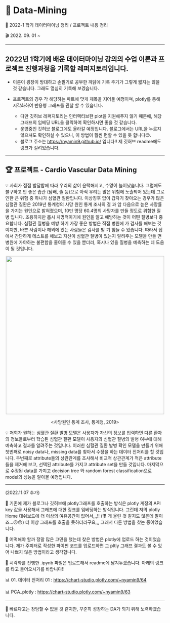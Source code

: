 # 🐍 Data-Mining  

🐣 2022-1 학기 데이터마이닝 정리 / 프로젝트 내용 정리  

🎬 2022. 09. 01 ~  

***  

## 2022년 1학기에 배운 데이터마이닝 강의의 수업 이론과 프로젝트 진행과정을 기록할 레퍼지토리입니다.  

- 이론이 굉장이 방대하고 손필기로 공부한 까닭에 기록 주기가 그렇게 짧지는 않을 것 같습니다. 그래도 열심히 기록해 보겠습니다.<br>  
  
  
- 프로젝트의 경우 각 해당하는 파트에 맞게 제목을 지어둘 예정이며, plotly를 통해 시각화하여 반응형 그래프를 관찰 할 수 있습니다.
  - 다만 깃허브 레퍼지토리는 인터랙티브한 plot을 지원해주지 않기 때문에, 해당 그래프의 임베딩 URL을 클릭하여 확인하시면 좋을 것 같습니다.
  - 운영중인 깃허브 블로그에도 올라갈 예정입니다. 블로그에서는 URL을 누르지 않으셔도 확인하실 수 있으니, 이 방법이 훨씬 편할 수 있을 듯 합니다😊.
  - 블로그 주소는 https://nyamin9.github.io/ 입니다!! 제 깃허브 readme에도 링크가 걸려있습니다.  
  
***  

## 🏆 프로젝트 - Cardio Vascular Data Mining  

💡 사회가 점점 발달함에 따라 우리의 삶이 윤택해지고, 수명이 늘어났습니다. 그럼에도 불구하고 안 좋은 습관
(담배, 술 등)으로 아직 우리는 많은 위험에 노출되어 있는데 그로 인한 큰 위험 중 하나가 심혈관 질환입니다.
이상징후 없이 갑자기 찾아오는 경우가 많은 심혈관 질환은 2019년 통계청의 사망 원인 통계 조사의 결
과 암 다음으로 높은 사망률을 가지는 원인으로 밝혀졌으며, 10만 명당 60.4명의 사망자를 만들 정도로 위험한 질병
입니다. 조용하지만 몹시 치명적이기에 원인을 알고 예방하는 것이 어떤 질병보다 중요합니다. 심혈관 질병을 예방
하기 가장 좋은 방법은 직접 병원에 가 검사를 해보는 것이지만, 바쁜 사람이나 해외에 있는 사람들은 검사를 받
기 힘들 수 있습니다. 따라서 집에서 간단하게 테스트를 해보고 자신이 심혈관 질병이 있는지 알려주는 모델을 만들
면 병원에 가야하는 불편함을 줄여줄 수 있을 뿐더러, 혹시나 있을 질병을 예측하는 데 도움이 될 것입니다.<br>  

<p align="center"><img src="https://user-images.githubusercontent.com/65170165/200470962-f08bc143-a80a-48f8-ab25-7766920fc2d1.jpg" width="500" /></p>  

<p align="center"><사망원인 통계 조사, 통계청, 2019></p>    
  
💡 저희가 원하는 심혈관 질환 발병 모델은 사용자가 자신의 정보를 입력하면 다른 환자의 정보들로부터 학습된
심혈관 질환 모델이 사용자의 심혈관 질병의 발병 여부에 대해 예측하고 결과를 알려주는 것입니다. 이러한 심혈관 질환 발병 확인 모델을 만들기 위해 첫번째로 noisy data나, missing data를 찾아서 수정을 하는 데이터 전처리를 할 것입니다. 두번째로 attribute들의 상관관계를 조사해서 비교적 상관관계가 적은 attribute들을 제거해 보고, 선택된 attribute를 가지고 attribute set을 만들 것입니다. 마지막으로 수정된 data를 가지고 decision 
tree 와 random forest classification으로 model의 성능을 알아볼 예정입니다.  
  
  
***

(2022.11.07 추가)  
  

📌 기존에 제가 블로그나 깃허브에 plotly그래프를 호출하는 방식은 plotly 계정의 API key 값을 사용해서 그래프에 대한 링크를 임베딩하는 방식입니다. 그런데 저의 plotly Home 대쉬보드에 더 이상의 여유공간이 없어서,,,!! (몇 개 올린 것 같지도 않은데 말이죠...😥😥) 더 이상 그래프를 호출을 못하더라구요,,, 그래서 다른 방법을 찾는 중이었습니다.<br>  

📌 어떡해야 할까 정말 많은 고민을 했는데 찾은 방법은 plotly에 업로드 하는 것이었습니다. 제가 주피터로 작성한 파이썬 코드를 업로드하면 그 pltly 그래프 결과도 볼 수 있어 나쁘지 않은 방법이라고 생각합니다.<br>  

📌 시각화를 진행한 .ipynb 파일은 업로드해서 readme에 남겨두겠습니다. 아래의 링크를 타고 들어오시기를 바랍니다!!<br>  


📊 01. 데이터 전처리 01 : https://chart-studio.plotly.com/~nyamin9/64  

📊 PCA_plotly : https://chart-studio.plotly.com/~nyamin9/63


***  

🚩 빠르다고는 장담할 수 없을 것 같지만, 꾸준히 성장하는 DA가 되기 위해 노력하겠습니다.   
